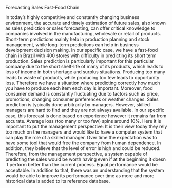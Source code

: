 
Forecasting Sales Fast-Food Chain

In today’s highly competitive and constantly changing business environment, the accurate and timely estimation of future sales, also known as sales prediction or sales forecasting, can offer critical knowledge to companies involved in the manufacturing, wholesale or retail of products. Short-term predictions mainly help in production planning and stock management, while long-term predictions can help in business development decision making. In our specific case, we have a fast-food chain in Brazil with 400 stores with difficulty in predicting its short term production.
Sales prediction is particularly important for this particular company due to the short shelf-life of many of its products, which leads to loss of income in both shortage and surplus situations. Producing too many leads to waste of products, while producing too few leads to opportunity loss. Therefore we have a situation where predicting correctly how much you have to produce each item each day is important.
Moreover, food consumer demand is constantly fluctuating due to factors such as price, promotions, changing consumer preferences or weather changes. Sales prediction is typically done arbitrarily by managers. However, skilled managers are hard to find and they are not always available. In our specific case, this forecast is done based on experience however it remains far from accurate. Average loss (too many or too few) spins around 10%. Here it is important to put the management perspective: It is their view today they rely too much on the managers and would like to have a computer system that can play the role of a skilled manager. Over time the expectation was to have some tool that would free the company from human dependence. In addition, they believe that the level of error is high and could be reduced.
Therefore, from the management perspective, a system capable of predicting the sales would be worth having even if at the beginning it doesn´t perform better than the current process. Equal performance would be acceptable. In addition to that, there was an understanding that the system would be able to improve its performance over time as more and more historical data is added to its reference database.
